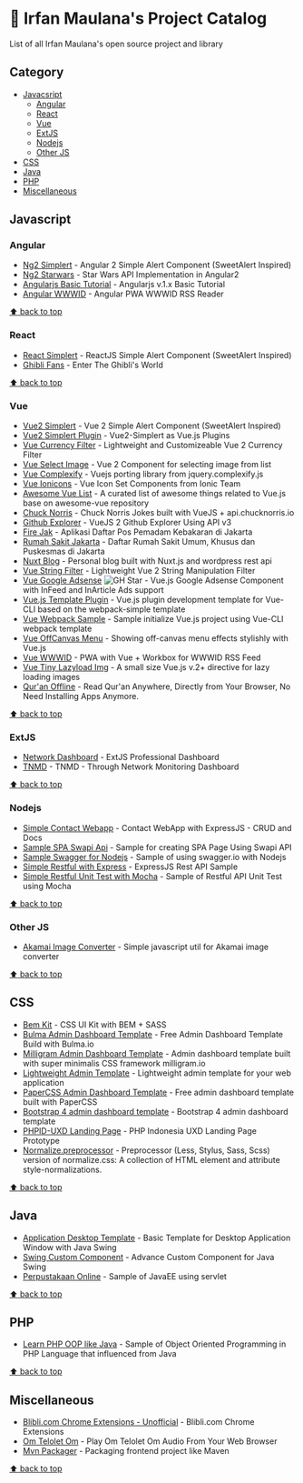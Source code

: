 # :gift: Irfan Maulana's Project Catalog

List of all Irfan Maulana's open source project and library


## Category

- [Javacsript](#javascript)
    - [Angular](#angular)
    - [React](#react)
    - [Vue](#vue)
    - [ExtJS](#extjs)
    - [Nodejs](#nodejs)
    - [Other JS](#other-js)
- [CSS](#css)
- [Java](#java)
- [PHP](#php)
- [Miscellaneous](#miscellaneous)


## Javascript

### Angular

- [Ng2 Simplert](https://github.com/mazipan/ng2-simplert) - Angular 2 Simple Alert Component (SweetAlert Inspired)
- [Ng2 Starwars](https://github.com/mazipan/ng2-starwars) - Star Wars API Implementation in Angular2
- [Angularjs Basic Tutorial](https://github.com/mazipan/angularjs-basic-tutorial) - Angularjs v.1.x Basic Tutorial
- [Angular WWWID](https://github.com/mazipan/angular-wwwid) - Angular PWA WWWID RSS Reader

[:arrow_up: back to top](#category)

### React

- [React Simplert](https://github.com/mazipan/react-simplert) - ReactJS Simple Alert Component (SweetAlert Inspired)
- [Ghibli Fans](https://github.com/mazipan/ghibli-fans) - Enter The Ghibli's World

[:arrow_up: back to top](#category)

### Vue

- [Vue2 Simplert](https://github.com/mazipan/vue2-simplert) - Vue 2 Simple Alert Component (SweetAlert Inspired)
- [Vue2 Simplert Plugin](https://github.com/mazipan/vue2-simplert-plugin) - Vue2-Simplert as Vue.js Plugins
- [Vue Currency Filter](https://github.com/mazipan/vue-currency-filter) - Lightweight and Customizeable Vue 2 Currency Filter
- [Vue Select Image](https://github.com/mazipan/vue-select-image) - Vue 2 Component for selecting image from list
- [Vue Complexify](https://github.com/mazipan/vue-complexify) - Vuejs porting library from jquery.complexify.js
- [Vue Ionicons](https://github.com/mazipan/vue-ionicons) - Vue Icon Set Components from Ionic Team
- [Awesome Vue List](https://github.com/mazipan/awesome-vue-list) - A curated list of awesome things related to Vue.js base on awesome-vue repository
- [Chuck Norris](https://github.com/mazipan/chucknorris) - Chuck Norris Jokes built with VueJS + api.chucknorris.io
- [Github Explorer](https://github.com/mazipan/explore-github) - VueJS 2 Github Explorer Using API v3
- [Fire Jak](https://github.com/mazipan/FireJak) - Aplikasi Daftar Pos Pemadam Kebakaran di Jakarta
- [Rumah Sakit Jakarta](https://github.com/mazipan/RumahSakitJakarta) - Daftar Rumah Sakit Umum, Khusus dan Puskesmas di Jakarta
- [Nuxt Blog](https://github.com/mazipan/nuxt-blog) - Personal blog built with Nuxt.js and wordpress rest api
- [Vue String Filter](https://github.com/mazipan/vue-string-filter) - Lightweight Vue 2 String Manipulation Filter
- [Vue Google Adsense](https://github.com/mazipan/vue-google-adsense) ![GH Star](https://img.shields.io/github/stars/mazipan/vue-google-adsense.svg) - Vue.js Google Adsense Component with InFeed and InArticle Ads support
- [Vue.js Template Plugin](https://github.com/mazipan/vuejs-template-plugin) - Vue.js plugin development template for Vue-CLI based on the webpack-simple template
- [Vue Webpack Sample](https://github.com/mazipan/vue-webpack-sample) - Sample initialize Vue.js project using Vue-CLI webpack template
- [Vue OffCanvas Menu](https://github.com/mazipan/vue-offcanvas-menu) - Showing off-canvas menu effects stylishly with Vue.js
- [Vue WWWID](https://github.com/mazipan/vue-wwwid) - PWA with Vue + Workbox for WWWID RSS Feed
- [Vue Tiny Lazyload Img](https://github.com/mazipan/vue-tiny-lazyload-img) - A small size Vue.js v.2+ directive for lazy loading images
- [Qur'an Offline](https://github.com/mazipan/quran-offline) - Read Qur'an Anywhere, Directly from Your Browser, No Need Installing Apps Anymore.

[:arrow_up: back to top](#category)

### ExtJS

- [Network Dashboard](https://github.com/mazipan/ExtJS-NetworkDashboard) - ExtJS Professional Dashboard
- [TNMD](https://github.com/mazipan/ExtJS-TNMD) - TNMD - Through Network Monitoring Dashboard

[:arrow_up: back to top](#category)

### Nodejs

- [Simple Contact Webapp](https://github.com/mazipan/nodejs-simple-contact-webapp) - Contact WebApp with ExpressJS - CRUD and Docs
- [Sample SPA Swapi Api](https://github.com/mazipan/SampleSPA-SwapiApi) - Sample for creating SPA Page Using Swapi API
- [Sample Swagger for Nodejs](https://github.com/mazipan/sample-swagger-for-nodejs) - Sample of using swagger.io with Nodejs
- [Simple Restful with Express](https://github.com/mazipan/nodejs-simple-restfull-with-express) - ExpressJS Rest API Sample
- [Simple Restful Unit Test with Mocha](https://github.com/mazipan/nodejs-simple-restfull-test-with-mocha) - Sample of Restful API Unit Test using Mocha


[:arrow_up: back to top](#category)

### Other JS

- [Akamai Image Converter](https://github.com/mazipan/akamai-image-converter) - Simple javascript util for Akamai image converter


[:arrow_up: back to top](#category)

## CSS

- [Bem Kit](https://github.com/mazipan/bem-kit) - CSS UI Kit with BEM + SASS
- [Bulma Admin Dashboard Template](https://github.com/mazipan/bulma-admin-dashboard-template) - Free Admin Dashboard Template Build with Bulma.io
- [Milligram Admin Dashboard Template](https://github.com/mazipan/milligram-admin-dashboard-template) - Admin dashboard template built with super minimalis CSS framework milligram.io 
- [Lightweight Admin Template](https://github.com/mazipan/lightweight-admin-template) - Lightweight admin template for your web application
- [PaperCSS Admin Dashboard Template](https://github.com/mazipan/papercss-admin-dashboard-template) - Free admin dashboard template built with PaperCSS
- [Bootstrap 4 admin dashboard template](https://github.com/mazipan/bootstrap4-admin-dashboard-template) - Bootstrap 4 admin dashboard template
- [PHPID-UXD Landing Page](https://github.com/mazipan/phpid-uxd-landingpage-prototype) - PHP Indonesia UXD Landing Page Prototype
- [Normalize.preprocessor](https://github.com/mazipan/normalize.preprocessor) - Preprocessor (Less, Stylus, Sass, Scss) version of normalize.css: A collection of HTML element and attribute style-normalizations.


[:arrow_up: back to top](#category)

## Java

- [Application Desktop Template](https://github.com/mazipan/JavaSwing-SimpleApplicationDesktopTemplate) - Basic Template for Desktop Application Window with Java Swing
- [Swing Custom Component](https://github.com/mazipan/Java-SwingCustomComponent) - Advance Custom Component for Java Swing
- [Perpustakaan Online](https://github.com/mazipan/Java-PerpustakaanOnline) - Sample of JavaEE using servlet


[:arrow_up: back to top](#category)

## PHP

- [Learn PHP OOP like Java](https://github.com/mazipan/learn-php-oop-like-java) - Sample of Object Oriented Programming in PHP Language that influenced from Java


[:arrow_up: back to top](#category)

## Miscellaneous

- [Blibli.com Chrome Extensions - Unofficial](https://github.com/mazipan/bliblidotcom-chrome-extensions-unofficial) - Blibli.com Chrome Extensions
- [Om Telolet Om](https://github.com/mazipan/om-telolet-om) - Play Om Telolet Om Audio From Your Web Browser
- [Mvn Packager](https://github.com/mazipan/mvn-packager) - Packaging frontend project like Maven


[:arrow_up: back to top](#category)
